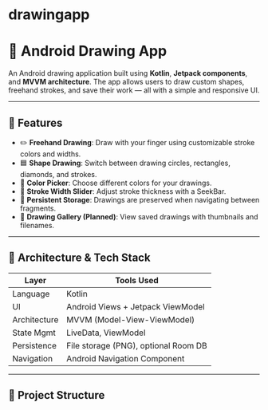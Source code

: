 # drawingapp
# 🎨 Android Drawing App

An Android drawing application built using **Kotlin**, **Jetpack components**, and **MVVM architecture**. The app allows users to draw custom shapes, freehand strokes, and save their work — all with a simple and responsive UI.

---

## 📱 Features

- ✏️ **Freehand Drawing**: Draw with your finger using customizable stroke colors and widths.
- 🟦 **Shape Drawing**: Switch between drawing circles, rectangles, diamonds, and strokes.
- 🎨 **Color Picker**: Choose different colors for your drawings.
- 📏 **Stroke Width Slider**: Adjust stroke thickness with a SeekBar.
- 💾 **Persistent Storage**: Drawings are preserved when navigating between fragments.
- 📂 **Drawing Gallery (Planned)**: View saved drawings with thumbnails and filenames.

---

## 🧱 Architecture & Tech Stack

| Layer         | Tools Used                                  |
|---------------|---------------------------------------------|
| Language      | Kotlin                                      |
| UI            | Android Views + Jetpack ViewModel           |
| Architecture  | MVVM (Model-View-ViewModel)                 |
| State Mgmt    | LiveData, ViewModel                         |
| Persistence   | File storage (PNG), optional Room DB        |
| Navigation    | Android Navigation Component                |

---

## 📁 Project Structure

